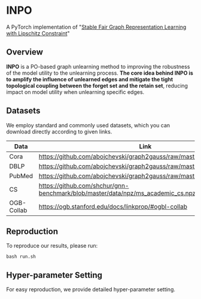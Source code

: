 # INPO
A PyTorch implementation of "[Stable Fair Graph Representation Learning with Lipschitz Constraint](https://openreview.net/pdf?id=oJQWvsStNh)"

## Overview
**INPO** is a PO-based graph unlearning method to improving the robustness of the model utility to the unlearning process. **The core idea behind INPO is to amplify the influence of unlearned edges and mitigate the tight topological coupling between the forget set and the retain set**, reducing impact on model utility when unlearning specific edges.

## Datasets
We employ standard and commonly used datasets, which you can download directly according to given links.

| Data       | Link                                                         |
| ---------- | ------------------------------------------------------------ |
| Cora       | https://github.com/abojchevski/graph2gauss/raw/master/data/cora.npz |
| DBLP       | https://github.com/abojchevski/graph2gauss/raw/master/data/dblp.npz |
| PubMed     | https://github.com/abojchevski/graph2gauss/raw/master/data/pubmed.npz |
| CS         | https://github.com/shchur/gnn-benchmark/blob/master/data/npz/ms_academic_cs.npz |
| OGB-Collab | https://ogb.stanford.edu/docs/linkprop/#ogbl-collab          |

## Reproduction
To reproduce our results, please run:
```shell
bash run.sh
```

## Hyper-parameter Setting
For easy reproduction, we provide detailed hyper-parameter setting.

